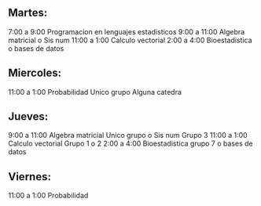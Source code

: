 ## Martes:
7:00 a 9:00 Programacion en lenguajes estadisticos
9:00 a 11:00 Algebra matricial o Sis num
11:00 a 1:00 Calculo vectorial
2:00 a 4:00 Bioestadistica o bases de datos
## Miercoles:
11:00 a 1:00 Probabilidad Unico grupo
Alguna catedra
## Jueves:
9:00 a 11:00 Algebra matricial Unico grupo o Sis num Grupo 3
11:00 a 1:00 Calculo vectorial Grupo 1 o 2 
2:00 a 4:00 Bioestadistica grupo 7 o bases de datos
## Viernes:
11:00 a 1:00 Probabilidad
